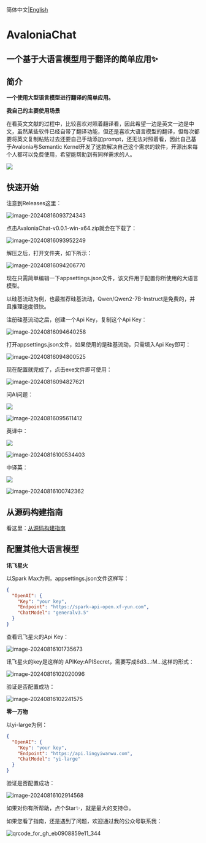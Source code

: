 简体中文|[English](./README.md) 

# AvaloniaChat

## 一个基于大语言模型用于翻译的简单应用✨

## 简介

**一个使用大型语言模型进行翻译的简单应用。**

**我自己的主要使用场景**

在看英文文献的过程中，比较喜欢对照着翻译看，因此希望一边是英文一边是中文，虽然某些软件已经自带了翻译功能，但还是喜欢大语言模型的翻译，但每次都要将英文复制粘贴过去还要自己手动添加prompt，还无法对照着看，因此自己基于Avalonia与Semantic Kernel开发了这款解决自己这个需求的软件，开源出来每个人都可以免费使用，希望能帮助到有同样需求的人。

![](https://mingupupup.oss-cn-wuhan-lr.aliyuncs.com/imgs/AvaloniaChat02.png)

## 快速开始

注意到Releases这里：

![image-20240816093724343](https://mingupupup.oss-cn-wuhan-lr.aliyuncs.com/imgs/image-20240816093724343.png)

点击AvaloniaChat-v0.0.1-win-x64.zip就会在下载了：

![image-20240816093952249](https://mingupupup.oss-cn-wuhan-lr.aliyuncs.com/imgs/image-20240816093952249.png)

解压之后，打开文件夹，如下所示：

![image-20240816094206770](https://mingupupup.oss-cn-wuhan-lr.aliyuncs.com/imgs/image-20240816094206770.png)

现在只需简单编辑一下appsettings.json文件，该文件用于配置你所使用的大语言模型。

以硅基流动为例，也最推荐硅基流动，Qwen/Qwen2-7B-Instruct是免费的，并且推理速度很快。

注册硅基流动之后，创建一个Api Key，复制这个Api Key：

![image-20240816094640258](https://mingupupup.oss-cn-wuhan-lr.aliyuncs.com/imgs/image-20240816094640258.png)

打开appsettings.json文件，如果使用的是硅基流动，只需填入Api Key即可：

![image-20240816094800525](https://mingupupup.oss-cn-wuhan-lr.aliyuncs.com/imgs/image-20240816094800525.png)

现在配置就完成了，点击exe文件即可使用：

![image-20240816094827621](https://mingupupup.oss-cn-wuhan-lr.aliyuncs.com/imgs/image-20240816094827621.png)

问AI问题：

![](https://mingupupup.oss-cn-wuhan-lr.aliyuncs.com/imgs/AvaloniaChat-v0.0.1.gif)

![image-20240816095611412](https://mingupupup.oss-cn-wuhan-lr.aliyuncs.com/imgs/image-20240816095611412.png)

英译中：

![](https://mingupupup.oss-cn-wuhan-lr.aliyuncs.com/imgs/AvaloniaChat-v0.0.1-2.gif)

![image-20240816100534403](https://mingupupup.oss-cn-wuhan-lr.aliyuncs.com/imgs/image-20240816100534403.png)

中译英：

![](https://mingupupup.oss-cn-wuhan-lr.aliyuncs.com/imgs/AvaloniaChat-v0.0.1-3.gif)

![image-20240816100742362](https://mingupupup.oss-cn-wuhan-lr.aliyuncs.com/imgs/image-20240816100742362.png)

## 从源码构建指南

看这里：[从源码构建指南](./doc/从源码构建指南.md)

## 配置其他大语言模型

**讯飞星火**

以Spark Max为例，appsettings.json文件这样写：

```json
{
  "OpenAI": {
    "Key": "your key",
    "Endpoint": "https://spark-api-open.xf-yun.com",
    "ChatModel": "generalv3.5"
  }
}
```

查看讯飞星火的Api Key：

![image-20240816101735673](https://mingupupup.oss-cn-wuhan-lr.aliyuncs.com/imgs/image-20240816101735673.png)

讯飞星火的key是这样的 APIKey:APISecret，需要写成6d3...:M...这样的形式：

![image-20240816102020096](https://mingupupup.oss-cn-wuhan-lr.aliyuncs.com/imgs/image-20240816102020096.png)

验证是否配置成功：

![image-20240816102241575](https://mingupupup.oss-cn-wuhan-lr.aliyuncs.com/imgs/image-20240816102241575.png)

**零一万物**

以yi-large为例：

```json
{
  "OpenAI": {
    "Key": "your key",
    "Endpoint": "https://api.lingyiwanwu.com",
    "ChatModel": "yi-large"
  }
}
```

验证是否配置成功：

![image-20240816102914568](https://mingupupup.oss-cn-wuhan-lr.aliyuncs.com/imgs/image-20240816102914568.png)

如果对你有所帮助，点个Star✨，就是最大的支持😊。

如果您看了指南，还是遇到了问题，欢迎通过我的公众号联系我：

![qrcode_for_gh_eb0908859e11_344](https://mingupupup.oss-cn-wuhan-lr.aliyuncs.com/imgs/qrcode_for_gh_eb0908859e11_344.jpg)



